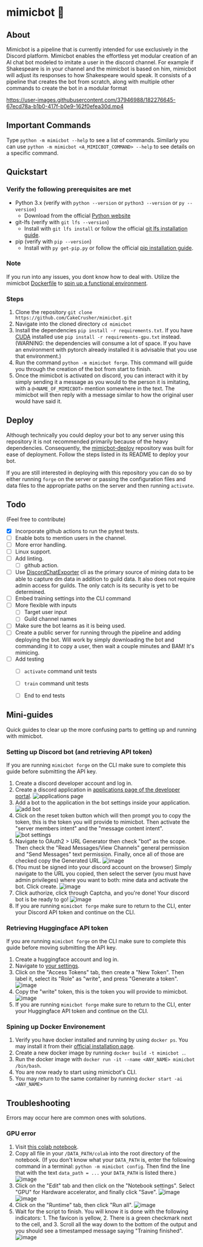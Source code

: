 # mimicbot 🤖

## About
Mimicbot is a pipeline that is currently intended for use exclusively in the Discord platform. Mimicbot enables the effortless yet modular creation of an AI chat bot modeled to imitate a user in the discord channel. For example if Shakespeare is in your channel and the mimicbot is based on him, mimicbot will adjust its responses to how Shakespeare would speak.
It consists of a pipeline that creates the bot from scratch, along with multiple other commands to create the bot in a modular format

https://user-images.githubusercontent.com/37946988/182276645-67ecd78a-b1b0-417f-b0e9-162f0efea30d.mp4

## Important Commands
Type `python -m mimicbot --help` to see a list of commands. Similarly you can use `python -m mimicbot <A_MIMICBOT_COMMAND> --help` to see details on a specific command.
 
## Quickstart
### Verify the following prerequisites are met
- Python 3.x (verify with `python --version` or `python3 --version` or `py --version`)
  - Download from the official [Python website](https://www.python.org/downloads/)
- git-lfs (verify with `git lfs --version`)
  - Install with `git lfs install` or follow the official [git lfs installation guide](https://git-lfs.github.com/).
- pip (verify with `pip --version`)
  - Install with `py get-pip.py` or follow the official [pip installation guide](https://pip.pypa.io/en/stable/installation/).

### Note
If you run into any issues, you dont know how to deal with. Utilize the mimicbot [Dockerfile](https://github.com/CakeCrusher/mimicbot/blob/master/Dockerfile) to [spin up a functional environment](https://github.com/CakeCrusher/mimicbot#spining-up-docker-environement).

### Steps
1. Clone the repository `git clone https://github.com/CakeCrusher/mimicbot.git`
2. Navigate into the cloned directory `cd mimicbot`
3. Install the dependencies `pip install -r requirements.txt`. If you have [CUDA](https://developer.nvidia.com/cuda-downloads) installed use  `pip install -r requirements-gpu.txt` instead. (WARNING: the dependencies will consume a lot of space. If you have an environment with pytorch already installed it is advisable that you use that environment.)
4. Run the command `python -m mimicbot forge`. This command will guide you through the creation of the bot from start to finish.
5. Once the mimicbot is activated on discord, you can interact with it by simply sending it a message as you would to the person it is imitating, with a `@<NAME_OF_MIMICBOT>` mention somewhere in the text. The mimicbot will then reply with a message similar to how the original user would have said it.
 
 
## Deploy
Although technically you could deploy your bot to any server using this repository it is not recommended primarily because of the heavy dependencies. Consequently, the [mimicbot-deploy](https://github.com/CakeCrusher/mimicbot-deploy) repository was built for ease of deployment.
Follow the steps listed in its README to deploy your bot.
 
If you are still interested in deploying with this repository you can do so by either running `forge` on the server or passing the configuration files and data files to the appropriate paths on the server and then running `activate`.


## Todo 
(Feel free to contribute)
- [x] Incorporate github actions to run the pytest tests.
- [ ] Enable bots to mention users in the channel.
- [ ] More error handling.
- [ ] Linux support.
- [ ] Add linting.
  - [ ] github action.
- [ ] Use [DiscordChatExporter](https://github.com/Tyrrrz/DiscordChatExporter) cli as the primary source of mining data to be able to capture dm data in addition to guild data. It also does not require admin access for guilds. The only catch is its security is yet to be determined.
- [ ] Embed training settings into the CLI command
- [ ] More flexible with inputs
  - [ ] Target user input
  - [ ] Guild channel names
- [ ] Make sure the bot learns as it is being used.
- [ ] Create a public server for running through the pipeline and adding deploying the bot. Will work by simply downloading the bot and commanding it to copy a user, then wait a couple minutes and BAM! It's mimicing.
- [ ] Add testing
  - [ ] `activate` command unit tests
  - [ ] `train` command unit tests
  - [ ] End to end tests
 
 
## Mini-guides
Quick guides to clear up the more confusing parts to getting up and running with mimicbot.

### Setting up Discord bot (and retrieving API token)
If you are running `mimicbot forge` on the CLI make sure to complete this guide before submitting the API key.
1. Create a discord developer account and log in.
2. Create a discord application in [applications page of the developer portal](https://discord.com/developers/applications). ![applications page](https://user-images.githubusercontent.com/37946988/180846074-d9f31aa1-2ab4-4389-9b67-95e117731052.png)
3. Add a bot to the application in the bot settings inside your application. ![add bot](https://user-images.githubusercontent.com/37946988/180847396-a88123ae-337d-4716-bf46-d0ba8bc8264b.png)
4. Click on the reset token button which will then prompt you to copy the token, this is the token you will provide to mimicbot. Then activate the "server members intent" and the "message content intent". ![bot settings](https://user-images.githubusercontent.com/37946988/180849646-446334aa-8a41-4d0d-a6b0-f8e60c951182.png)
5. Navigate to OAuth2 > URL Generator then check "bot" as the scope. Then check the "Read Messages/View Channels" general permission and "Send Messages" text permission. Finally, once all of those are checked copy the Generated URL. ![image](https://user-images.githubusercontent.com/37946988/180850821-8816d31f-307f-4a2d-afa1-270becf448e5.png)
6. (You must be signed into your discord account on the browser) Simply navigate to the URL you copied, then select the server (you must have admin privileges) where you want to both: mine data and activate the bot. Click create. ![image](https://user-images.githubusercontent.com/37946988/180852315-b3da1d54-9cbf-4387-a59a-b12ea42706e8.png)
7. Click authorize, click through Captcha, and you're done! Your discord bot is be ready to go! ![image](https://user-images.githubusercontent.com/37946988/180853164-d0645456-2591-4889-b2c2-b1f3dbccf376.png)
8. If you are running `mimicbot forge` make sure to return to the CLI, enter your Discord API token and continue on the CLI.

### Retrieving Huggingface API token
If you are running `mimicbot forge` on the CLI make sure to complete this guide before moving submitting the API key.
1. Create a huggingface account and log in.
2. Navigate to [your settings](https://huggingface.co/settings/profile).
3. Click on the "Access Tokens" tab, then create a "New Token". Then label it, select its "Role" as "write", and press "Generate a token". ![image](https://user-images.githubusercontent.com/37946988/181860877-a2d3f87f-e886-42d4-a4df-4f54eb75707c.png)
4. Copy the "write" token, this is the token you will provide to mimicbot. ![image](https://user-images.githubusercontent.com/37946988/180854416-8370bf8e-0f1a-4175-a492-ed2bd37cd004.png)
5. If you are running `mimicbot forge` make sure to return to the CLI, enter your Huggingface API token and continue on the CLI.

### Spining up Docker Environement
1. Verify you have docker installed and running by using `docker ps`. You may install it from their [official installation page](https://docs.docker.com/get-docker/).
2. Create a new docker image by running `docker build -t mimicbot .`.
3. Run the docker image with `docker run -it --name <ANY_NAME> mimicbot /bin/bash`.
4. You are now ready to start using mimicbot's CLI.
5. You may return to the same container by running `docker start -ai <ANY_NAME>`

 
## Troubleshooting
Errors may occur here are common ones with solutions.

### GPU error
1. Visit [this colab notebook](https://colab.research.google.com/drive/1a196Ev2FJ8U_L__BjTTLFqCXrq9YFhc7?usp=sharing).
2. Copy all file in your `/DATA_PATH/colab` into the root directory of the notebook. (If you don't know what your `DATA_PATH` is, enter the following command in a terminal: `python -m mimicbot config`. Then find the line that with the text `data_path = ...` your `DATA_PATH` is listed there.) ![image](https://user-images.githubusercontent.com/37946988/180862412-5eaf0f84-d5e7-4498-9b58-f1ebaa424eb1.png)
3. Click on the "Edit" tab and then click on the "Notebook settings". Select "GPU" for Hardware accelerator, and finally click "Save". ![image](https://user-images.githubusercontent.com/37946988/180859764-a1e0291a-e81a-4241-8793-1568f4813a1e.png) ![image](https://user-images.githubusercontent.com/37946988/180860154-2e18ee5e-011a-41b6-9bdd-b1b024480622.png)
4. Click on the "Runtime" tab, then click "Run all". ![image](https://user-images.githubusercontent.com/37946988/180862707-4a3b7f59-99da-4ffa-a76d-7f9c8563cf05.png)
5. Wait for the script to finish. You will know it is done with the following indicators: 1. The favicon is yellow, 2. There is a green checkmark next to the cell, and 3. Scroll all the way down to the bottom of the output and you should see a timestamped message saying "Training finished". ![image](https://user-images.githubusercontent.com/37946988/180861730-36662d07-51f7-40ad-86f3-f257ad2cd07b.png)